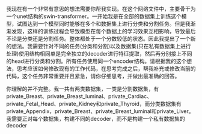 我现在有一个非常有意思的想法需要你帮我实现。在这个网络文件中，主要骨干为一个unet结构的swin-transformer。一开始我是在全部的数据集上训练这个模型，试图达到一个模型同时能够在多个和数据集上进行分类和分割任务。但是我渐渐发现，这样的训练过程会导致模型在每个数据上的学习效果互相影响，导致最后不论是分类还是分割任务。整体都处于一个分数较低的状态。因此我提出了一个新的想法。我需要针对不同的任务(分类和分割)以及数据集(只在私有数据集上进行处理)使用结构相同单是完全独立的decoder进行特征提取，然后再分别接上不同的head进行分类和分割。所有任务使用同一个encoder结构。请根据我的这个想法，思考应该如何修改现有的工作代码，在思考完成之后，帮我补充或修改当前的代码，这个任务非常重要并且紧急，请你仔细思考，并做出最准确的回答。


你理解的并不完整。我一共有两类数据集，一类是分割数据集，有private_Breast、private_Breast_luminal、private_Cardiac、private_Fetal_Head、private_Kidney和private_Thyroid，而分类数据集有private_Appendix，private_Breast、private_Breast_luminal和private_Liver。我需要正对每个数据集，构建不同的decoder，而不是构建一个私有数据集的decoder